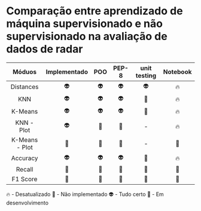 # Comparação entre aprendizado de máquina supervisionado e não supervisionado na avaliação de dados de radar


|      Móduos      | Implementado |    POO     |   PEP-8    | unit testing | Notebook |
| :--------------: | :----------: | :--------: | :--------: | :----------: | :------: |
|    Distances     |   :alien:    |  :alien:   |  :alien:   |   :alien:    |  :fire:  |
|       KNN        |   :alien:    |  :alien:   |  :alien:   |    :poop:    |  :fire:  |
|     K-Means      |   :alien:    |  :alien:   |  :alien:   |    :poop:    |  :fire:  |
|    KNN - Plot    |   :alien:    |   :poop:   |   :poop:   |      -       |  :fire:  |
|  K-Means - Plot  |    :poop:    |   :poop:   |   :poop:   |      -       |  :poop:  |
|     Accuracy     |   :alien:    |  :alien:   |  :alien:   |    :poop:    |  :fire:  |
|      Recall      |   :rocket:   |  :rocket:  |  :rocket:  |    :poop:    |  :poop:  |
|     F1 Score     |   :rocket:   |  :rocket:  |  :rocket:  |    :poop:    |  :poop:  |

:fire: - Desatualizado
:poop: - Não implementado
:alien: - Tudo certo
:rocket: - Em desenvolvimento
